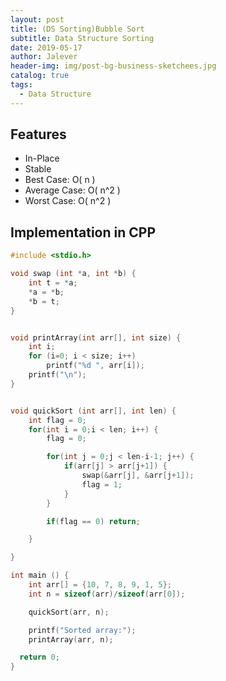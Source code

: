 ```yaml
---
layout: post
title: (DS Sorting)Bubble Sort
subtitle: Data Structure Sorting
date: 2019-05-17
author: Jalever
header-img: img/post-bg-business-sketchees.jpg
catalog: true
tags:
  - Data Structure
---
```


## Features
- In-Place
- Stable
- Best Case: O( n )
- Average Case: O( n^2 )
- Worst Case: O( n^2 )

## Implementation in CPP
```c
#include <stdio.h>

void swap (int *a, int *b) {
    int t = *a;
    *a = *b;
    *b = t;
}


void printArray(int arr[], int size) {
	int i;
	for (i=0; i < size; i++)
		printf("%d ", arr[i]);
	printf("\n");
}


void quickSort (int arr[], int len) {
    int flag = 0;
    for(int i = 0;i < len; i++) {
        flag = 0;

        for(int j = 0;j < len-i-1; j++) {
            if(arr[j] > arr[j+1]) {
                swap(&arr[j], &arr[j+1]);
                flag = 1;
            }
        }

        if(flag == 0) return;

    }

}

int main () {
    int arr[] = {10, 7, 8, 9, 1, 5};
	int n = sizeof(arr)/sizeof(arr[0]);

	quickSort(arr, n);

	printf("Sorted array:");
	printArray(arr, n);

  return 0;
}
```
